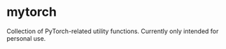 # mytorch

Collection of PyTorch-related utility functions. Currently only intended for personal use.
